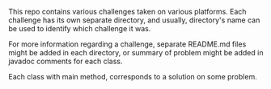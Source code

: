 This repo contains various challenges taken on various platforms. Each challenge has its own separate directory, and usually, 
directory's name can be used to identify which challenge it was.

For more information regarding a challenge, separate README.md files might be added in each directory, or summary of problem might be added 
in javadoc comments for each class.

Each class with main method, corresponds to a solution on some problem.
